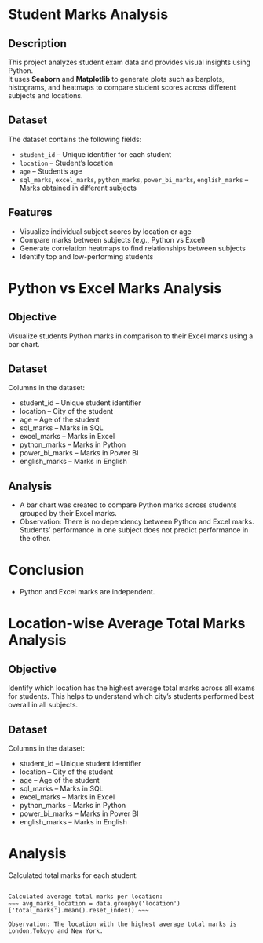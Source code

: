 # Student Marks Analysis

## Description
This project analyzes student exam data and provides visual insights using Python.  
It uses **Seaborn** and **Matplotlib** to generate plots such as barplots, histograms, and heatmaps to compare student scores across different subjects and locations.

## Dataset
The dataset contains the following fields:
- `student_id` – Unique identifier for each student
- `location` – Student’s location
- `age` – Student’s age
- `sql_marks`, `excel_marks`, `python_marks`, `power_bi_marks`, `english_marks` – Marks obtained in different subjects

## Features
- Visualize individual subject scores by location or age
- Compare marks between subjects (e.g., Python vs Excel)
- Generate correlation heatmaps to find relationships between subjects
- Identify top and low-performing students

# Python vs Excel Marks Analysis

## Objective
Visualize students Python marks in comparison to their Excel marks using a bar chart.

## Dataset
Columns in the dataset:
- student_id – Unique student identifier
- location – City of the student
- age – Age of the student
- sql_marks – Marks in SQL
- excel_marks – Marks in Excel
- python_marks – Marks in Python
- power_bi_marks – Marks in Power BI
- english_marks – Marks in English

## Analysis
- A bar chart was created to compare Python marks across students grouped by their Excel marks.
- Observation: There is no dependency between Python and Excel marks. Students’ performance in one subject does not predict performance in the other.

# Conclusion
- Python and Excel marks are independent.

# Location-wise Average Total Marks Analysis
## Objective
Identify which location has the highest average total marks across all exams for students.
This helps to understand which city’s students performed best overall in all subjects.

## Dataset
Columns in the dataset:
- student_id – Unique student identifier
- location – City of the student
- age – Age of the student
- sql_marks – Marks in SQL
- excel_marks – Marks in Excel
- python_marks – Marks in Python
- power_bi_marks – Marks in Power BI
- english_marks – Marks in English

# Analysis
Calculated total marks for each student:
~~~ data['total_marks'] = data[['sql_marks', 'excel_marks', 'python_marks', 'power_bi_marks', 'english_marks']].sum(axis=1) ~~~

Calculated average total marks per location:
~~~ avg_marks_location = data.groupby('location')['total_marks'].mean().reset_index() ~~~

Observation: The location with the highest average total marks is London,Tokoyo and New York.

